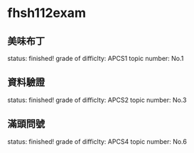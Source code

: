 # fhsh112exam
## 美味布丁
status: finished!
grade of difficlty: APCS1
topic number: No.1
## 資料驗證
status: finished!
grade of difficlty: APCS2
topic number: No.3
## 滿頭問號
status: finished!
grade of difficlty: APCS4
topic number: No.6
